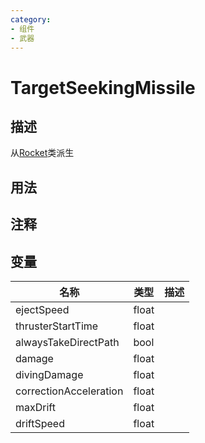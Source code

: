 ```yaml
---
category: 
- 组件
- 武器
---
```

# TargetSeekingMissile
## 描述
从[Rocket](./Rocket.md)类派生
## 用法

## 注释

## 变量
| 名称 | 类型 | 描述 |
| ----------- | ----------- | ----------- |
| ejectSpeed  | float |  |  
| thrusterStartTime  | float |  |  
| alwaysTakeDirectPath  | bool |  |  
| damage  | float |  |  
| divingDamage  | float |  |  
| correctionAcceleration  | float |  |  
| maxDrift  | float |  |  
| driftSpeed  | float |  |  
